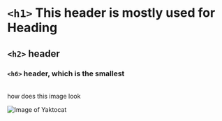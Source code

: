 #  `<h1>` This header is mostly used for Heading
##  `<h2>` header
### `<h6>` header, which is the smallest
<br>
how does this image look

![Image of Yaktocat](https://octodex.github.com/images/yaktocat.png)
